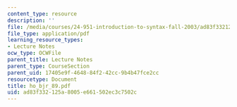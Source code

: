 ```yaml
---
content_type: resource
description: ''
file: /media/courses/24-951-introduction-to-syntax-fall-2003/ad83f332125a8005e661502ec3c7502c_ho_bjr_89.pdf
file_type: application/pdf
learning_resource_types:
- Lecture Notes
ocw_type: OCWFile
parent_title: Lecture Notes
parent_type: CourseSection
parent_uid: 17405e9f-4648-84f2-42cc-9b4b47fce2cc
resourcetype: Document
title: ho_bjr_89.pdf
uid: ad83f332-125a-8005-e661-502ec3c7502c
---
```


